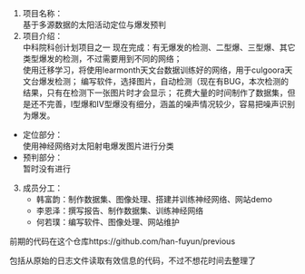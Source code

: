 1. 项目名称：  
基于多源数据的太阳活动定位与爆发预判
2. 项目介绍：  
中科院科创计划项目之一
现在完成：有无爆发的检测、二型爆、三型爆、其它类型爆发的检测，不过需要用到不同的网络；  
使用迁移学习，将使用learmonth天文台数据训练好的网络，用于culgoora天文台爆发检测； 
编写软件，选择图片，自动检测（现在有BUG，本次检测的结果，只有在检测下一张图片时才会显示； 
花费大量的时间制作了数据集，但是还不完善，I型爆和IV型爆没有细分，涵盖的噪声情况较少，容易把噪声识别为爆发。



* 定位部分：  
使用神经网络对太阳射电爆发图片进行分类
* 预判部分：  
暂时没有进行

3. 成员分工：
   * 韩富韵：制作数据集、图像处理、搭建并训练神经网络、网站demo
   * 李恩泽：撰写报告、制作数据集、训练神经网络
   * 何若璞：编写软件、图像处理、网站维护

前期的代码在这个仓库https://github.com/han-fuyun/previous

包括从原始的日志文件读取有效信息的代码，不过不想花时间去整理了
